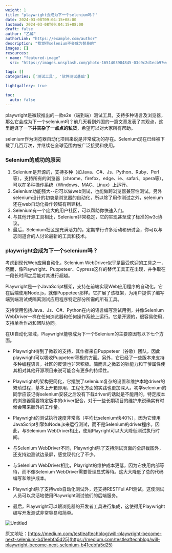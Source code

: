 ```yaml
---
weight: 1
title: "playwright会成为下一个selenium吗？"
date: 2024-03-08T09:04:15+08:00
lastmod: 2024-03-08T09:04:15+08:00
draft: false
author: "乙醇"
authorLink: "https://example.com/author"
description: "我觉得selenium不会成为替身的"
images: []
resources:
- name: "featured-image"
  src: "https://images.unsplash.com/photo-1651403984845-03c9c2d1ecb9?w=300"

tags: []
categories: ['测试工具', '软件测试基础']

lightgallery: true

toc:
  auto: false
---
```


playwright是微软推出的一款e2e（端到端）测试工具，支持多种语言及浏览器，那么它会成为下一个selenium吗？前几天看到外国的一篇文章发表了其观点，这里翻译了一下**并夹杂了一点点的私货**，希望可以对大家所有帮助。

selenium作为浏览器自动化项目来说是非常成功的存在。Selenium现在已经被下载了几百万次，并继续在全球范围内被广泛接受和使用。

### Selenium的成功的原因

1. Selenium是开源的，支持多种（如Java、C#、Js、Python、Ruby、Perl等），支持所有的浏览器（chrome、firefox、edge、ie、safari、opera等），可以在多种操作系统（Windows、MAC、Linux）上运行。
2. Selenium功能强大--它可以做web测试，也能做跨浏览器兼容性测试。另外selenium设计的初衷是浏览器的自动化，所以除了用作测试之外，selenium还在web自动化操作领域有所建树。
3. Selenium有一个庞大的用户社区，可以帮助你快速入门。
4. 与其他开源工具相比，Selenium非常稳定，它的实现甚至成了标准的w3c协议。
5. 最后，Selenium社区是充满活力的，定期举行许多活动和研讨会，你可以与志同道合的人讨论最新的工具和技术。

### playwright会成为下一个selenium吗？

考虑到现代Web应用自动化，Selenium WebDriver似乎是最受欢迎的工具之一，然而，像Playwright、Puppeteer、Cypress这样的替代工具正在出现，并争取在一段长时间之后能对其进行超越。

Playwright是一个JavaScript框架，支持在前端实现Web应用程序的自动化。它在后端使用Node.js，就像Puppeteer那样。它扩展了该框架，为用户提供了编写端到端测试或隔离测试应用程序特定部分所需的所有工具。

支持使用包括Java、Js、C#、Python在内的语言编写测试用例，并像Selenium WebDriver一样在任何浏览器和任何操作系统上运行。它是开源的，很容易使用，支持单兵作战和团队协同。

在UI自动化领域，Playwright能够成为下一个Selenium的主要原因有以下七个方面。

- Playwright得到了微软的支持，其作者来自Puppeteer（谷歌）团队，因此playwright可以吸收Puppeteer积极的方面。另外，它已经了一些版本来支持多种编程语言，社区的反馈也非常积极。简而言之微软的钞能力和干爹属性使其相对其他开源项目来说可能会有更多的持续性。

- Playwright的架构更简化，它摆脱了selenium复杂的设置和维护本地driver的繁琐过程，基本上开箱即用，工程化方面的实践也更加深入。初学selenium的同学应该记得selenium安装之后没有下载driver的话就是不能用的，特定版本的浏览器需要特定版本的driver配合，对于一些长期项目的维护来说确实有时候会带来额外的工作量。

- Playwright的测试执行速度非常高（平均比selenium快40%），因为它使用JavaScript引擎如Node.js来运行测试，而不是Selenium的driver程序。因此，与Selenium WebDriver相比，使用Playright可以大大降低测试执行时间。

- 与Selenium WebDriver不同，Playwright除了支持测试页面的全屏截图外，还支持边测试边录屏，感觉现代化了不少。

- 与Selenium WebDriver相比，Playright的维护成本更低，因为它使用内部等待，而不像Selenium WebDriver需要管理显式等待。这大大降低了总的代码编写和维护成本。

- Playwright除了支持web自动化测试外，还支持RESTFul API测试。这使测试人员可以灵活地使用Playwright测试他们的后端服务。

- 最后，Playwright可以跟浏览器的开发者工具进行集成，这使得用Playwright编写开发测试非常容易和简单。

![Untitled](playwright%E4%BC%9A%E6%88%90%E4%B8%BA%E4%B8%8B%E4%B8%80%E4%B8%AAselenium%E5%90%97%EF%BC%9F%20b17dbf0f72044cd9bbdc0ea07cc75e31/Untitled.png)

原文地址：[https://medium.com/testleaftechblog/will-playwright-become-next-selenium-b41eebfa5d25](https://medium.com/testleaftechblog/will-playwright-become-next-selenium-b41eebfa5d25)